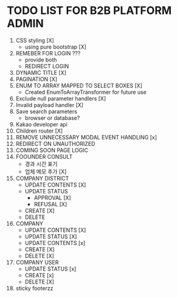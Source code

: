 # TODO LIST FOR B2B PLATFORM ADMIN

1. CSS styling [X]
   - using pure bootstrap [X]
2. REMEBER FOR LOGIN ???
   - provide both
   - REDIRECT LOGIN
3. DYNAMIC TITLE [X]
4. PAGINATION [X]
5. ENUM TO ARRAY MAPPED TO SELECT BOXES [X]
   - Created EnumToArrayTransformer for future use
6. Exclude null parameter handlers [X]
7. Invalid payload handler [X]
8. Save search parameters
   - browser or database?
9. Kakao developer api
10. Children router [X]
11. REMOVE UNNECESSARY MODAL EVENT HANDLING [x]
12. REDIRECT ON UNAUTHORIZED
13. COMING SOON PAGE LOGIC
14. FOOUNDER CONSULT
    - 경과 시간 표기
    - 업체 메모 추가 [X]
15. COMPANY DISTRICT
    - UPDATE CONTENTS [X]
    - UPDATE STATUS
      - APPROVAL [X]
      - REFUSAL [X]
    - CREATE [X]
    - DELETE
16. COMPANY
    - UPDATE CONTENTS [X]
    - UPDATE STATUS [X]
    - UPDATE CONTENTS [x]
    - CREATE [X]
    - DELETE [X]
17. COMPANY USER
    - UPDATE STATUS [x]
    - CREATE [x]
    - DELETE [X]
18. sticky footerzz

